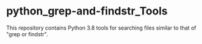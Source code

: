 # python_grep-and-findstr_Tools
This repository contains Python 3.8 tools for searching files similar to that of "grep or findstr".
